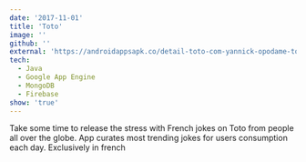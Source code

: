 ```yaml
---
date: '2017-11-01'
title: 'Toto'
image: ''
github: ''
external: 'https://androidappsapk.co/detail-toto-com-yannick-opodame-toto/'
tech:
  - Java
  - Google App Engine
  - MongoDB
  - Firebase
show: 'true'
---
```


Take some time to release the stress with French jokes on Toto from people all over the globe.
App curates most trending jokes for users consumption each day. Exclusively in french
